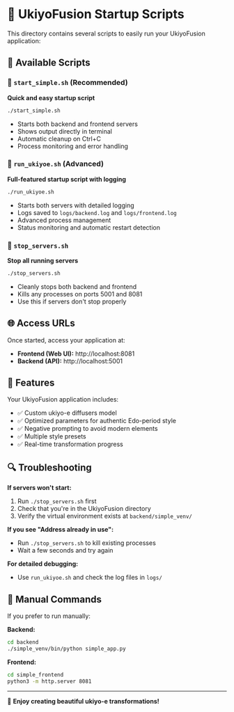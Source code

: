 # 🎌 UkiyoFusion Startup Scripts

This directory contains several scripts to easily run your UkiyoFusion application:

## 📁 Available Scripts

### 🚀 `start_simple.sh` (Recommended)

**Quick and easy startup script**

```bash
./start_simple.sh
```

- Starts both backend and frontend servers
- Shows output directly in terminal
- Automatic cleanup on Ctrl+C
- Process monitoring and error handling

### 🔧 `run_ukiyoe.sh` (Advanced)

**Full-featured startup script with logging**

```bash
./run_ukiyoe.sh
```

- Starts both servers with detailed logging
- Logs saved to `logs/backend.log` and `logs/frontend.log`
- Advanced process management
- Status monitoring and automatic restart detection

### 🛑 `stop_servers.sh`

**Stop all running servers**

```bash
./stop_servers.sh
```

- Cleanly stops both backend and frontend
- Kills any processes on ports 5001 and 8081
- Use this if servers don't stop properly

## 🌐 Access URLs

Once started, access your application at:

- **Frontend (Web UI):** http://localhost:8081
- **Backend (API):** http://localhost:5001

## 🎨 Features

Your UkiyoFusion application includes:

- ✅ Custom ukiyo-e diffusers model
- ✅ Optimized parameters for authentic Edo-period style
- ✅ Negative prompting to avoid modern elements
- ✅ Multiple style presets
- ✅ Real-time transformation progress

## 🔍 Troubleshooting

**If servers won't start:**

1. Run `./stop_servers.sh` first
2. Check that you're in the UkiyoFusion directory
3. Verify the virtual environment exists at `backend/simple_venv/`

**If you see "Address already in use":**

- Run `./stop_servers.sh` to kill existing processes
- Wait a few seconds and try again

**For detailed debugging:**

- Use `run_ukiyoe.sh` and check the log files in `logs/`

## 📝 Manual Commands

If you prefer to run manually:

**Backend:**

```bash
cd backend
./simple_venv/bin/python simple_app.py
```

**Frontend:**

```bash
cd simple_frontend
python3 -m http.server 8081
```

---

🎌 **Enjoy creating beautiful ukiyo-e transformations!**
